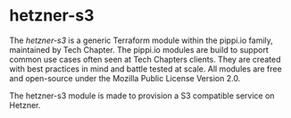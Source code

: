# hetzner-s3
The _hetzner-s3_ is a generic Terraform module within the pippi.io family, maintained by Tech Chapter. The pippi.io modules are build to support common use cases often seen at Tech Chapters clients. They are created with best practices in mind and battle tested at scale. All modules are free and open-source under the Mozilla Public License Version 2.0.

The hetzner-s3 module is made to provision a S3 compatible service on Hetzner.

<!-- BEGIN_TF_DOCS -->
<!-- END_TF_DOCS -->
